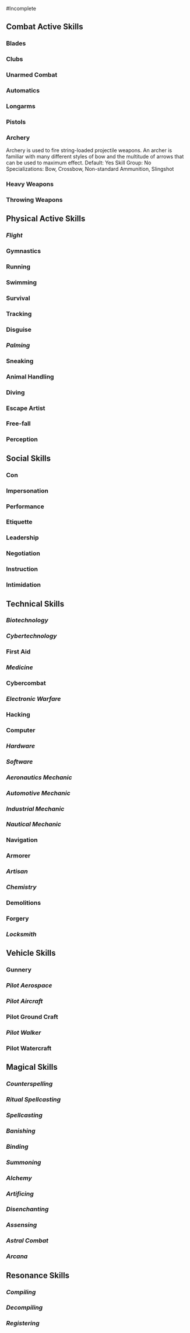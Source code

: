 #Incomplete 




## Combat Active Skills

### Blades
### Clubs
### Unarmed Combat
### Automatics
### Longarms
### Pistols
### Archery
Archery is used to fire string-loaded projectile weapons. An archer is familiar with many different styles of bow and the multitude of arrows that can be used to maximum effect.
	Default: Yes
	Skill Group: No
	Specializations: Bow, Crossbow, Non-standard Ammunition, Slingshot
### Heavy Weapons
### Throwing Weapons


## Physical Active Skills

### *Flight*
### Gymnastics
### Running
### Swimming
### Survival
### Tracking
### Disguise
### *Palming*
### Sneaking
### Animal Handling
### Diving
### Escape Artist
### Free-fall
### Perception


## Social Skills

### Con
### Impersonation
### Performance
### Etiquette
### Leadership
### Negotiation
### Instruction
### Intimidation


## Technical Skills

### *Biotechnology*
### *Cybertechnology*
### First Aid
### *Medicine*
### Cybercombat
### *Electronic Warfare*
### Hacking
### Computer
### *Hardware*
### *Software*
### *Aeronautics Mechanic*
### *Automotive Mechanic*
### *Industrial Mechanic*
### *Nautical Mechanic*
### Navigation
### Armorer
### *Artisan*
### *Chemistry*
### Demolitions
### Forgery
### *Locksmith*


## Vehicle Skills

### Gunnery
### *Pilot Aerospace*
### *Pilot Aircraft*
### Pilot Ground Craft
### *Pilot Walker*
### Pilot Watercraft

## Magical Skills

### *Counterspelling*
### *Ritual Spellcasting*
### *Spellcasting*
### *Banishing*
### *Binding*
### *Summoning*
### *Alchemy*
### *Artificing*
### *Disenchanting*
### *Assensing*
### *Astral Combat*
### *Arcana*

## Resonance Skills

### *Compiling*
### *Decompiling*
### *Registering*